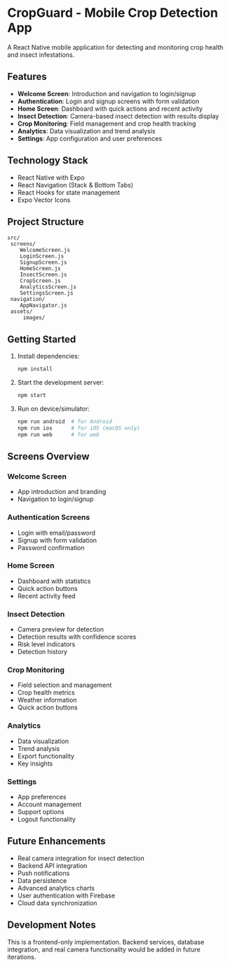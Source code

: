 ﻿# CropGuard - Mobile Crop Detection App

A React Native mobile application for detecting and monitoring crop health and insect infestations.

## Features

- **Welcome Screen**: Introduction and navigation to login/signup
- **Authentication**: Login and signup screens with form validation
- **Home Screen**: Dashboard with quick actions and recent activity
- **Insect Detection**: Camera-based insect detection with results display
- **Crop Monitoring**: Field management and crop health tracking
- **Analytics**: Data visualization and trend analysis
- **Settings**: App configuration and user preferences

## Technology Stack

- React Native with Expo
- React Navigation (Stack & Bottom Tabs)
- React Hooks for state management
- Expo Vector Icons

## Project Structure

```
src/
 screens/
    WelcomeScreen.js
    LoginScreen.js
    SignupScreen.js
    HomeScreen.js
    InsectScreen.js
    CropScreen.js
    AnalyticsScreen.js
    SettingsScreen.js
 navigation/
    AppNavigator.js
 assets/
     images/
```

## Getting Started

1. Install dependencies:
   ```bash
   npm install
   ```

2. Start the development server:
   ```bash
   npm start
   ```

3. Run on device/simulator:
   ```bash
   npm run android  # for Android
   npm run ios      # for iOS (macOS only)
   npm run web      # for web
   ```

## Screens Overview

### Welcome Screen
- App introduction and branding
- Navigation to login/signup

### Authentication Screens
- Login with email/password
- Signup with form validation
- Password confirmation

### Home Screen
- Dashboard with statistics
- Quick action buttons
- Recent activity feed

### Insect Detection
- Camera preview for detection
- Detection results with confidence scores
- Risk level indicators
- Detection history

### Crop Monitoring
- Field selection and management
- Crop health metrics
- Weather information
- Quick action buttons

### Analytics
- Data visualization
- Trend analysis
- Export functionality
- Key insights

### Settings
- App preferences
- Account management
- Support options
- Logout functionality

## Future Enhancements

- Real camera integration for insect detection
- Backend API integration
- Push notifications
- Data persistence
- Advanced analytics charts
- User authentication with Firebase
- Cloud data synchronization

## Development Notes

This is a frontend-only implementation. Backend services, database integration, and real camera functionality would be added in future iterations.
